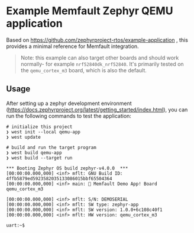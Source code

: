 # Example Memfault Zephyr QEMU application

Based on https://github.com/zephyrproject-rtos/example-application , this
provides a minimal reference for Memfault integration.

> Note: this example can also target other boards and should work normally- for
> example `nrf52840dk_nrf52840`. It's primarily tested on the `qemu_cortex_m3`
> board, which is also the default.

## Usage

After setting up a zephyr development environment
(https://docs.zephyrproject.org/latest/getting_started/index.html), you can run
the following commands to test the application:

```shell
# initialize this project
❯ west init --local qemu-app
❯ west update

# build and run the target program
❯ west build qemu-app
❯ west build --target run

*** Booting Zephyr OS build zephyr-v4.0.0  ***
[00:00:00.000,000] <inf> mflt: GNU Build ID: 4ffb5879ed5923582035133086015bbf65504364
[00:00:00.000,000] <inf> main: 👋 Memfault Demo App! Board qemu_cortex_m3

[00:00:00.000,000] <inf> mflt: S/N: DEMOSERIAL
[00:00:00.000,000] <inf> mflt: SW type: zephyr-app
[00:00:00.000,000] <inf> mflt: SW version: 1.0.0+6c108c40f1
[00:00:00.000,000] <inf> mflt: HW version: qemu_cortex_m3

uart:~$
```

